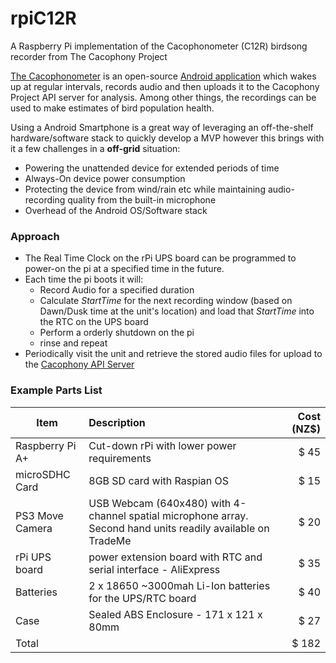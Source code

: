 # rpiC12R
A Raspberry Pi implementation of the Cacophonometer (C12R) birdsong recorder from The Cacophony Project

[The Cacophonometer](https://cacophony.org.nz/technology) is an open-source [Android application](https://github.com/TheCacophonyProject/cacophonometer) which wakes up at regular intervals, records audio and then uploads it to the Cacophony Project API server for analysis. Among other things, the recordings can be used to make estimates of bird population health.

Using a Android Smartphone is a great way of leveraging an off-the-shelf hardware/software stack to quickly develop a MVP however this brings with it a few challenges in a **off-grid** situation:
* Powering the unattended device for extended periods of time
* Always-On device power consumption
* Protecting the device from wind/rain etc while maintaining audio-recording quality from the built-in microphone
* Overhead of the Android OS/Software stack

### Approach
* The Real Time Clock on the rPi UPS board can be programmed to power-on the pi at a specified time in the future.
* Each time the pi boots it will:
  * Record Audio for a specified duration
  * Calculate *StartTime* for the next recording window (based on Dawn/Dusk time at the unit's location) and load that *StartTime* into the RTC on the UPS board
  * Perform a orderly shutdown on the pi
  * rinse and repeat
* Periodically visit the unit and retrieve the stored audio files for upload to the [Cacophony API Server](https://github.com/TheCacophonyProject/cacophony-api)



### Example Parts List
| Item        | Description           | Cost (NZ$)  |
| ------------- |:-------------| -----:|
|Raspberry Pi A+|Cut-down rPi with lower power requirements|$ 45|
|microSDHC Card|8GB SD card with Raspian OS|$ 15|
|PS3 Move Camera|USB Webcam (640x480) with 4-channel spatial microphone array. Second hand units readily available on TradeMe|$ 20|
|rPi UPS board| power extension board with RTC and serial interface - AliExpress|$ 35|
|Batteries|2 x 18650 ~3000mah Li-Ion batteries for the UPS/RTC board|$ 40|
|Case|Sealed ABS Enclosure - 171 x 121 x 80mm|$ 27|
|Total||$ 182|


